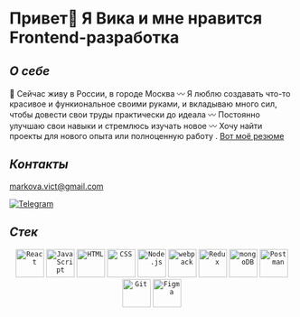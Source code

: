 # Привет👋 Я Вика и мне нравится Frontend-разработка

*О себе*
--
📍 Сейчас живу в России, в городе Москва
〰️ Я люблю создавать что-то красивое и функиональное своими руками, и вкладываю много сил, чтобы довести свои труды практически до идеала
〰️ Постоянно улучшаю свои навыки и стремлюсь изучать новое
〰️ Хочу найти проекты для нового опыта или полноценную работу . [Вот моё резюме](https://hh.ru/resume/4178fe84ff0caeb1550039ed1f565764764636)

*Контакты*
--
<markova.vict@gmail.com>

[![Telegram](https://img.shields.io/badge/-telegram-red?logo=telegram&color=white)](https://t.me/nuncame)

*Стек*
--
<div align="center">
	<code><img width="50" src="https://user-images.githubusercontent.com/25181517/183897015-94a058a6-b86e-4e42-a37f-bf92061753e5.png" alt="React" title="React"/></code>
	<code><img width="50" src="https://user-images.githubusercontent.com/25181517/117447155-6a868a00-af3d-11eb-9cfe-245df15c9f3f.png" alt="JavaScript" title="JavaScript"/></code>
	<code><img width="50" src="https://user-images.githubusercontent.com/25181517/192158954-f88b5814-d510-4564-b285-dff7d6400dad.png" alt="HTML" title="HTML"/></code>
	<code><img width="50" src="https://user-images.githubusercontent.com/25181517/183898674-75a4a1b1-f960-4ea9-abcb-637170a00a75.png" alt="CSS" title="CSS"/></code>
	<code><img width="50" src="https://user-images.githubusercontent.com/25181517/183568594-85e280a7-0d7e-4d1a-9028-c8c2209e073c.png" alt="Node.js" title="Node.js"/></code>
	<code><img width="50" src="https://user-images.githubusercontent.com/25181517/187955008-981340e6-b4cc-441b-80cf-7a5e94d29e7e.png" alt="webpack" title="webpack"/></code>
	<code><img width="50" src="https://user-images.githubusercontent.com/25181517/187896150-cc1dcb12-d490-445c-8e4d-1275cd2388d6.png" alt="Redux" title="Redux"/></code>
	<code><img width="50" src="https://user-images.githubusercontent.com/25181517/182884177-d48a8579-2cd0-447a-b9a6-ffc7cb02560e.png" alt="mongoDB" title="mongoDB"/></code>
	<code><img width="50" src="https://user-images.githubusercontent.com/25181517/192109061-e138ca71-337c-4019-8d42-4792fdaa7128.png" alt="Postman" title="Postman"/></code>
	<code><img width="50" src="https://user-images.githubusercontent.com/25181517/192108372-f71d70ac-7ae6-4c0d-8395-51d8870c2ef0.png" alt="Git" title="Git"/></code>
	<code><img width="50" src="https://user-images.githubusercontent.com/25181517/189715289-df3ee512-6eca-463f-a0f4-c10d94a06b2f.png" alt="Figma" title="Figma"/></code>
</div>

